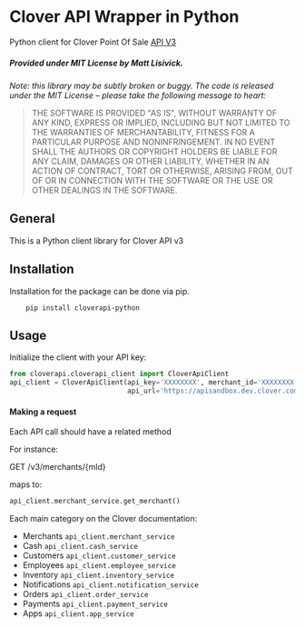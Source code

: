 # Clover API Wrapper in Python #
Python client for Clover Point Of Sale [API V3](https://www.clover.com/api_docs/)

##### Provided under MIT License by Matt Lisivick.
*Note: this library may be subtly broken or buggy. The code is released under
the MIT License – please take the following message to heart:*
> THE SOFTWARE IS PROVIDED "AS IS", WITHOUT WARRANTY OF ANY KIND, EXPRESS OR
IMPLIED, INCLUDING BUT NOT LIMITED TO THE WARRANTIES OF MERCHANTABILITY, FITNESS
FOR A PARTICULAR PURPOSE AND NONINFRINGEMENT. IN NO EVENT SHALL THE AUTHORS OR
COPYRIGHT HOLDERS BE LIABLE FOR ANY CLAIM, DAMAGES OR OTHER LIABILITY, WHETHER
IN AN ACTION OF CONTRACT, TORT OR OTHERWISE, ARISING FROM, OUT OF OR IN
CONNECTION WITH THE SOFTWARE OR THE USE OR OTHER DEALINGS IN THE SOFTWARE.

## General
This is a Python client library for Clover API v3

## Installation
Installation for the package can be done via pip.

```commandline
    pip install cloverapi-python
```

## Usage

Initialize the client with your API key:

```python
from cloverapi.cloverapi_client import CloverApiClient
api_client = CloverApiClient(api_key='XXXXXXXX', merchant_id='XXXXXXXX',
                             api_url='https://apisandbox.dev.clover.com')
```

#### Making a request

Each API call should have a related method

For instance: 

GET /v3/merchants/{mId}

maps to:

```python
api_client.merchant_service.get_merchant()
```

Each main category on the Clover documentation:

- Merchants ```api_client.merchant_service```
- Cash ```api_client.cash_service```
- Customers ```api_client.customer_service```
- Employees ```api_client.employee_service```
- Inventory ```api_client.inventory_service```
- Notifications ```api_client.notification_service```
- Orders ```api_client.order_service```
- Payments ```api_client.payment_service```
- Apps ```api_client.app_service```


